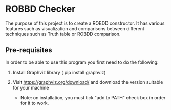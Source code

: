 # ROBBD Checker 


The purpose of this project is to create a ROBDD constructor. It has
various features such as visualization and comparisons between different
techniques such as Truth table or ROBDD comparison.

## Pre-requisites 

In order to be able to use this program you first need to do the
following:

1.  Install Graphviz library ( pip install graphviz)

2.  Visit <https://graphviz.org/download/> and download the version
    suitable for your machine

    -   Note: on installation, you must tick "add to PATH" check box in
        order for it to work.

